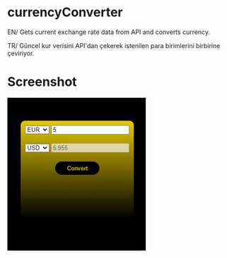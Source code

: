 # currencyConverter

<p>EN/ Gets current exchange rate data from API and converts currency.</p>
<p>TR/ Güncel kur verisini API'dan çekerek istenilen para birimlerini birbirine çeviriyor.</p>

<h1>Screenshot</h1>
<img src="https://github.com/SerhatPolat/currencyConverter/blob/main/screenshot.png">
